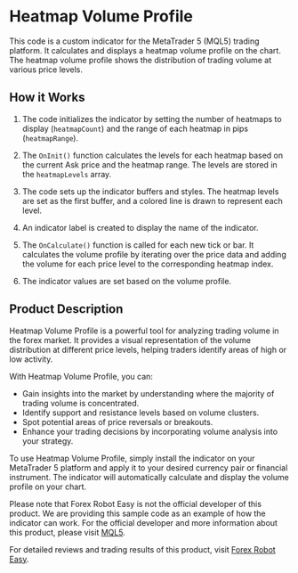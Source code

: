 # Heatmap Volume Profile

This code is a custom indicator for the MetaTrader 5 (MQL5) trading platform. It calculates and displays a heatmap volume profile on the chart. The heatmap volume profile shows the distribution of trading volume at various price levels.

## How it Works

1. The code initializes the indicator by setting the number of heatmaps to display (`heatmapCount`) and the range of each heatmap in pips (`heatmapRange`).

2. The `OnInit()` function calculates the levels for each heatmap based on the current Ask price and the heatmap range. The levels are stored in the `heatmapLevels` array.

3. The code sets up the indicator buffers and styles. The heatmap levels are set as the first buffer, and a colored line is drawn to represent each level.

4. An indicator label is created to display the name of the indicator.

5. The `OnCalculate()` function is called for each new tick or bar. It calculates the volume profile by iterating over the price data and adding the volume for each price level to the corresponding heatmap index.

6. The indicator values are set based on the volume profile.

## Product Description

Heatmap Volume Profile is a powerful tool for analyzing trading volume in the forex market. It provides a visual representation of the volume distribution at different price levels, helping traders identify areas of high or low activity.

With Heatmap Volume Profile, you can:

- Gain insights into the market by understanding where the majority of trading volume is concentrated.
- Identify support and resistance levels based on volume clusters.
- Spot potential areas of price reversals or breakouts.
- Enhance your trading decisions by incorporating volume analysis into your strategy.

To use Heatmap Volume Profile, simply install the indicator on your MetaTrader 5 platform and apply it to your desired currency pair or financial instrument. The indicator will automatically calculate and display the volume profile on your chart.

Please note that Forex Robot Easy is not the official developer of this product. We are providing this sample code as an example of how the indicator can work. For the official developer and more information about this product, please visit [MQL5](https://www.mql5.com/).

For detailed reviews and trading results of this product, visit [Forex Robot Easy](https://forexroboteasy.com/forex-robot-review/heatmap-volume-profile-review-your-key-to-forex-trading-success/).
